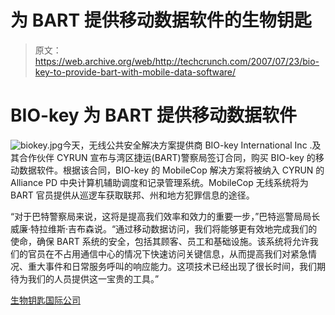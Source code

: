 # 为 BART 提供移动数据软件的生物钥匙

> 原文：<https://web.archive.org/web/http://techcrunch.com/2007/07/23/bio-key-to-provide-bart-with-mobile-data-software/>

# BIO-key 为 BART 提供移动数据软件

![biokey.jpg](img/c31451988729b4f3ee2b505fd60761b9.png)今天，无线公共安全解决方案提供商 BIO-key International Inc .及其合作伙伴 CYRUN 宣布与湾区捷运(BART)警察局签订合同，购买 BIO-key 的移动数据软件。根据该合同，BIO-key 的 MobileCop 解决方案将被纳入 CYRUN 的 Alliance PD 中央计算机辅助调度和记录管理系统。MobileCop 无线系统将为 BART 官员提供从巡逻车获取联邦、州和地方犯罪信息的途径。

“对于巴特警察局来说，这将是提高我们效率和效力的重要一步，”巴特巡警局局长威廉·特拉维斯·吉布森说。“通过移动数据访问，我们将能够更有效地完成我们的使命，确保 BART 系统的安全，包括其顾客、员工和基础设施。该系统将允许我们的官员在不占用通信中心的情况下快速访问关键信息，从而提高我们对紧急情况、重大事件和日常服务呼叫的响应能力。这项技术已经出现了很长时间，我们期待为我们的人员提供这一宝贵的工具。”

[生物钥匙国际公司](https://web.archive.org/web/20210118015954/http://www.bio-key.com/)